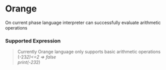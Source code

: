 # Orange
On current phase language interpreter can successfully evaluate arithmetic operations  



### Supported Expression ###
> Currently Orange language only supports basic arithmetic operations 
> (-23*2)<=2 => false  
> print(-23*2)
